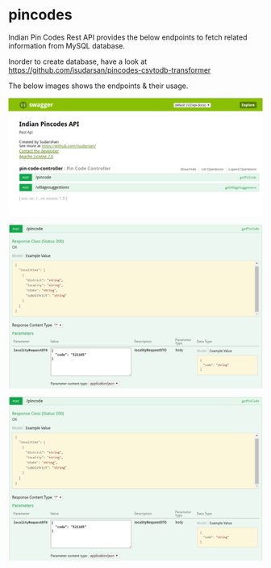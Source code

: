 # pincodes

Indian Pin Codes Rest API provides the below endpoints to fetch related information from MySQL database.

Inorder to create database, have a look at https://github.com/isudarsan/pincodes-csvtodb-transformer

The below images shows the endpoints & their usage.

![Swagger API](https://github.com/isudarsan/pincodes/blob/master/PinCodes_RestAPI.PNG)

![/pincode](https://github.com/isudarsan/pincodes/blob/master/PinCodes1.PNG)

![/villagesuggestions](https://github.com/isudarsan/pincodes/blob/master/PinCodes1.PNG)
